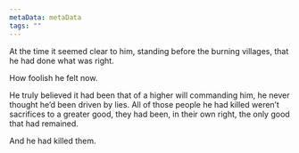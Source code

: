 ```yaml
---
metaData: metaData
tags: ""
---
```


At the time it seemed clear to him, standing before the burning villages, that he had done what was right. 

How foolish he felt now. 

He truly believed it had been that of a higher will commanding him, he never thought he’d been driven by lies. All of those people he had killed weren’t sacrifices to a greater good, they had been, in their own right, the only good that had remained. 

And he had killed them.